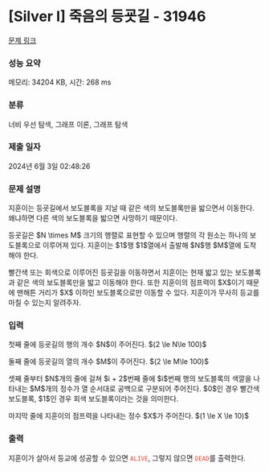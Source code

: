 # [Silver I] 죽음의 등굣길 - 31946 

[문제 링크](https://www.acmicpc.net/problem/31946) 

### 성능 요약

메모리: 34204 KB, 시간: 268 ms

### 분류

너비 우선 탐색, 그래프 이론, 그래프 탐색

### 제출 일자

2024년 6월 3일 02:48:26

### 문제 설명

<p>지훈이는 등굣길에서 보도블록을 지날 때 같은 색의 보도블록만을 밟으면서 이동한다. 왜냐하면 다른 색의 보도블록을 밟으면 사망하기 때문이다.</p>

<p>등굣길은 $N \times M$ 크기의 행렬로 표현할 수 있으며 행렬의 각 원소는 하나의 보도블록으로 이루어져 있다. 지훈이는 $1$행 $1$열에서 출발해 $N$행 $M$열에 도착해야 한다.</p>

<p>빨간색 또는 회색으로 이루어진 등굣길을 이동하면서 지훈이는 현재 밟고 있는 보도블록과 같은 색의 보도블록만을 밟고 이동해야 한다. 또한 지훈이의 점프력이 $X$이기 때문에 맨해튼 거리가 $X$ 이하인 보도블록으로만 이동할 수 있다. 지훈이가 무사히 등교를 마칠 수 있는지 알려주자.</p>

### 입력 

 <p>첫째 줄에 등굣길의 행의 개수 $N$이 주어진다. $(2 \le N\le 100)$</p>

<p>둘째 줄에 등굣길의 열의 개수 $M$이 주어진다. $(2 \le M\le 100)$</p>

<p>셋째 줄부터 $N$개의 줄에 걸쳐 $i + 2$번째 줄에 $i$번째 행의 보도블록의 색깔을 나타내는 $M$개의 정수가 열 순서대로 공백으로 구분되어 주어진다. $0$인 경우 빨간색 보도블록, $1$인 경우 회색 보도블록이라는 것을 의미한다.</p>

<p>마지막 줄에 지훈이의 점프력을 나타내는 정수 $X$가 주어진다. $(1 \le X \le 10)$</p>

### 출력 

 <p>지훈이가 살아서 등교에 성공할 수 있으면 <span style="color:#e74c3c;"><code>ALIVE</code></span>, 그렇지 않으면 <span style="color:#e74c3c;"><code>DEAD</code></span>를 출력한다.</p>

